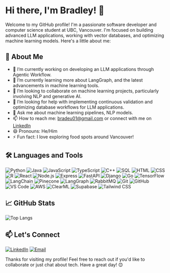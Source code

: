 # Hi there, I'm Bradley! 👋 

Welcome to my GitHub profile! I'm a passionate software developer and computer science student at UBC, Vancouver. I'm focused on building advanced LLM applications, working with vector databases, and optimizing machine learning models. Here's a little about me:

## 🚀 About Me
- 🔭 I’m currently working on developing an LLM applications through Agentic Workflow.
- 🌱 I’m currently learning more about LangGraph, and the latest advancements in machine learning tools.
- 👯 I’m looking to collaborate on machine learning projects, particularly involving NLP and generative AI.
- 🤔 I’m looking for help with implementing continuous validation and optimizing database workflows for LLM applications.
- 💬 Ask me about machine learning pipelines, NLP models.
- 📫 How to reach me: bradeu01@gmail.com or connect with me on [LinkedIn](www.linkedin.com/in/besakran)
- 😄 Pronouns: He/Him
- ⚡ Fun fact: I love exploring food spots around Vancouver!

## 🛠️ Languages and Tools
![Python](https://img.shields.io/badge/-Python-05122A?style=flat&logo=python)
![Java](https://img.shields.io/badge/-Java-05122A?style=flat&logo=java)
![JavaScript](https://img.shields.io/badge/-JavaScript-05122A?style=flat&logo=javascript)
![TypeScript](https://img.shields.io/badge/-TypeScript-05122A?style=flat&logo=typescript)
![C++](https://img.shields.io/badge/-C++-05122A?style=flat&logo=c%2B%2B)
![SQL](https://img.shields.io/badge/-SQL-05122A?style=flat&logo=postgresql)
![HTML](https://img.shields.io/badge/-HTML-05122A?style=flat&logo=html5)
![CSS](https://img.shields.io/badge/-CSS-05122A?style=flat&logo=css3)
![R](https://img.shields.io/badge/-R-05122A?style=flat&logo=r)
![React](https://img.shields.io/badge/-React-05122A?style=flat&logo=react)
![Node.js](https://img.shields.io/badge/-Node.js-05122A?style=flat&logo=node.js)
![Express](https://img.shields.io/badge/-Express-05122A?style=flat&logo=express)
![FastAPI](https://img.shields.io/badge/-FastAPI-05122A?style=flat&logo=fastapi)
![Django](https://img.shields.io/badge/-Django-05122A?style=flat&logo=django)
![Go](https://img.shields.io/badge/-Go-05122A?style=flat&logo=go)
![TensorFlow](https://img.shields.io/badge/-TensorFlow-05122A?style=flat&logo=tensorflow)
![LangChain](https://img.shields.io/badge/-LangChain-05122A?style=flat)
![Pinecone](https://img.shields.io/badge/-Pinecone-05122A?style=flat&logo=pinecone)
![LangGraph](https://img.shields.io/badge/-LangGraph-05122A?style=flat)
![RabbitMQ](https://img.shields.io/badge/-RabbitMQ-05122A?style=flat&logo=rabbitmq)
![Git](https://img.shields.io/badge/-Git-05122A?style=flat&logo=git)
![GitHub](https://img.shields.io/badge/-GitHub-05122A?style=flat&logo=github)
![VS Code](https://img.shields.io/badge/-VS%20Code-05122A?style=flat&logo=visual-studio-code)
![AWS](https://img.shields.io/badge/-AWS-05122A?style=flat&logo=amazon-aws)
![ClearML](https://img.shields.io/badge/-ClearML-05122A?style=flat&logo=clearml)
![Supabase](https://img.shields.io/badge/-Supabase-05122A?style=flat&logo=supabase)
![Tailwind CSS](https://img.shields.io/badge/-Tailwind%20CSS-05122A?style=flat&logo=tailwind-css)

## 📈 GitHub Stats
<!--
![Bradley's GitHub stats](https://github-readme-stats.vercel.app/api?username=bradeu&show_icons=true&theme=radical)
-->
![Top Langs](https://github-readme-stats.vercel.app/api/top-langs/?username=bradeu&layout=compact&theme=radical)

## 📫 Let's Connect
[![LinkedIn](https://img.shields.io/badge/-LinkedIn-05122A?style=flat&logo=linkedin)](www.linkedin.com/in/besakran)
[![Email](https://img.shields.io/badge/-Email-05122A?style=flat&logo=gmail)](mailto:bradeu01@gmail.com)

Thanks for visiting my profile! Feel free to reach out if you'd like to collaborate or just chat about tech. Have a great day! 😊


<!--
**bradeu/bradeu** is a ✨ _special_ ✨ repository because its `README.md` (this file) appears on your GitHub profile.

Here are some ideas to get you started:

- 🔭 I’m currently working on ...
- 🌱 I’m currently learning ...
- 👯 I’m looking to collaborate on ...
- 🤔 I’m looking for help with ...
- 💬 Ask me about ...
- 📫 How to reach me: ...
- 😄 Pronouns: ...
- ⚡ Fun fact: ...
-->
